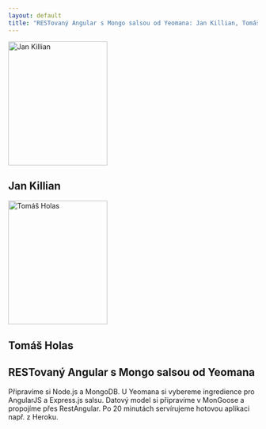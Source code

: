 ```yaml
---
layout: default
title: "RESTovaný Angular s Mongo salsou od Yeomana: Jan Killian, Tomáš Holas"
---
```


<section id="speakers" class="row speakers-detail">
  <div class="speaker web span3 nohover">
    <a href="https://plus.google.com/106285225234349311942/posts">
      <img src="/data/imgs/recnici/jan-killian.jpg" width="200" height="250" alt="Jan Killian">
    </a>
    <div class="info">
      <h2>Jan Killian</h2>
    </div>
  </div>
  <div class="speaker web span3 nohover">
    <a href="https://plus.google.com/111424308047237550131/posts">
      <img src="/data/imgs/recnici/tomas-holas.jpg" width="200" height="250" alt="Tomáš Holas">
    </a>
    <div class="info">
      <h2>Tomáš Holas</h2>
    </div>
  </div>
  <div class="span6 talk-info">
    <h1>RESTovaný Angular s Mongo salsou od Yeomana</h1>
    <p>Připravíme si Node.js a MongoDB. U Yeomana si vybereme ingredience pro AngularJS a Express.js salsu. Datový model si připravíme v MonGoose a propojíme přes RestAngular. Po 20 minutách servírujeme hotovou aplikaci např. z Heroku.</p>
  </div>
</section>